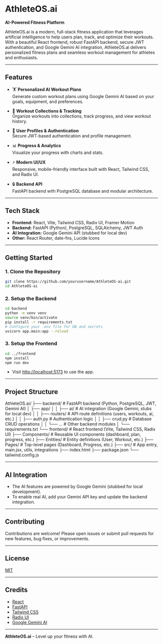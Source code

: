 # AthleteOS.ai

**AI-Powered Fitness Platform**

AthleteOS.ai is a modern, full-stack fitness application that leverages artificial intelligence to help users plan, track, and optimize their workouts. With a beautiful React frontend, robust FastAPI backend, secure JWT authentication, and Google Gemini AI integration, AthleteOS.ai delivers personalized fitness plans and seamless workout management for athletes and enthusiasts.

---

## Features

- 🏋️ **Personalized AI Workout Plans**  
  Generate custom workout plans using Google Gemini AI based on your goals, equipment, and preferences.

- 📅 **Workout Collections & Tracking**  
  Organize workouts into collections, track progress, and view workout history.

- 👤 **User Profiles & Authentication**  
  Secure JWT-based authentication and profile management.

- 📊 **Progress & Analytics**  
  Visualize your progress with charts and stats.

- ⚡ **Modern UI/UX**  
  Responsive, mobile-friendly interface built with React, Tailwind CSS, and Radix UI.

- 🔒 **Backend API**  
  FastAPI backend with PostgreSQL database and modular architecture.

---

## Tech Stack

- **Frontend:** React, Vite, Tailwind CSS, Radix UI, Framer Motion
- **Backend:** FastAPI (Python), PostgreSQL, SQLAlchemy, JWT Auth
- **AI Integration:** Google Gemini API (stubbed for local dev)
- **Other:** React Router, date-fns, Lucide Icons

---

## Getting Started

### 1. Clone the Repository

```bash
git clone https://github.com/yourusername/AthleteOS-ai.git
cd AthleteOS-ai
```

### 2. Setup the Backend

```bash
cd backend
python -m venv venv
source venv/bin/activate
pip install -r requirements.txt
# Configure your .env file for DB and secrets
uvicorn app.main:app --reload
```

### 3. Setup the Frontend

```bash
cd ../frontend
npm install
npm run dev
```

- Visit [http://localhost:5173](http://localhost:5173) to use the app.

---

## Project Structure

AthleteOS.ai/
  ├── backend/         # FastAPI backend (Python, PostgreSQL, JWT, Gemini AI)
  │   ├── app/
  │   │   ├── ai/      # AI integration (Google Gemini, stubs for local dev)
  │   │   ├── routers/ # API route definitions (users, workouts, ai, etc.)
  │   │   ├── auth.py  # Authentication logic
  │   │   ├── crud.py  # Database CRUD operations
  │   │   └── ...      # Other backend modules
  │   └── requirements.txt
  └── frontend/        # React frontend (Vite, Tailwind CSS, Radix UI)
      ├── Components/  # Reusable UI components (dashboard, plan, progress, etc.)
      ├── Entities/    # Entity definitions (User, Workout, etc.)
      ├── Pages/       # Top-level pages (Dashboard, Progress, etc.)
      ├── src/         # App entry, main.jsx, utils, integrations
      ├── index.html
      ├── package.json
      └── tailwind.config.js

---

## AI Integration

- The AI features are powered by Google Gemini (stubbed for local development).
- To enable real AI, add your Gemini API key and update the backend integration.

---

## Contributing

Contributions are welcome! Please open issues or submit pull requests for new features, bug fixes, or improvements.

---

## License

[MIT](LICENSE)

---

## Credits

- [React](https://react.dev/)
- [FastAPI](https://fastapi.tiangolo.com/)
- [Tailwind CSS](https://tailwindcss.com/)
- [Radix UI](https://www.radix-ui.com/)
- [Google Gemini AI](https://ai.google.dev/gemini-api)

---

**AthleteOS.ai** – Level up your fitness with AI.
